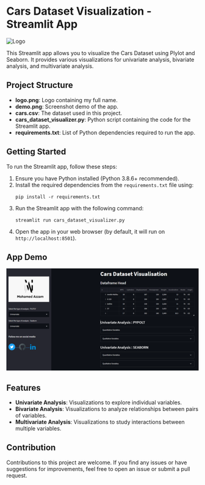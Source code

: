 # Cars Dataset Visualization - Streamlit App

![Logo](logo.png)

This Streamlit app allows you to visualize the Cars Dataset using Plylot and Seaborn. It provides various visualizations for univariate analysis, bivariate analysis, and multivariate analysis.

## Project Structure

- **logo.png**: Logo containing my full name.
- **demo.png**: Screenshot demo of the app.
- **cars.csv**: The dataset used in this project.
- **cars_dataset_visualizer.py**: Python script containing the code for the Streamlit app.
- **requirements.txt**: List of Python dependencies required to run the app.

## Getting Started

To run the Streamlit app, follow these steps:

1. Ensure you have Python installed (Python 3.8.6+ recommended).
2. Install the required dependencies from the `requirements.txt` file using:
   ```
   pip install -r requirements.txt
   ```
3. Run the Streamlit app with the following command:
   ```
   streamlit run cars_dataset_visualizer.py
   ```
4. Open the app in your web browser (by default, it will run on `http://localhost:8501`).

## App Demo

![App Demo](demo.png)

## Features

- **Univariate Analysis**: Visualizations to explore individual variables.
- **Bivariate Analysis**: Visualizations to analyze relationships between pairs of variables.
- **Multivariate Analysis**: Visualizations to study interactions between multiple variables.

## Contribution

Contributions to this project are welcome. If you find any issues or have suggestions for improvements, feel free to open an issue or submit a pull request.